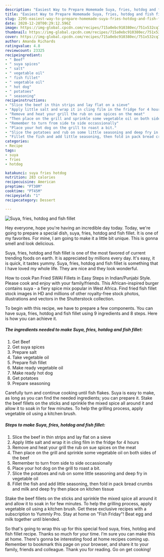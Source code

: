 ```yaml
---
description: "Easiest Way to Prepare Homemade Suya, fries, hotdog and fish fillet"
title: "Easiest Way to Prepare Homemade Suya, fries, hotdog and fish fillet"
slug: 2295-easiest-way-to-prepare-homemade-suya-fries-hotdog-and-fish-fillet
date: 2020-12-28T00:29:12.596Z
image: https://img-global.cpcdn.com/recipes/715a0ebc910380ec/751x532cq70/suya-fries-hotdog-and-fish-fillet-recipe-main-photo.jpg
thumbnail: https://img-global.cpcdn.com/recipes/715a0ebc910380ec/751x532cq70/suya-fries-hotdog-and-fish-fillet-recipe-main-photo.jpg
cover: https://img-global.cpcdn.com/recipes/715a0ebc910380ec/751x532cq70/suya-fries-hotdog-and-fish-fillet-recipe-main-photo.jpg
author: Amanda Richards
ratingvalue: 4.8
reviewcount: 23325
recipeingredient:
- " Beef"
- " suya spices"
- " salt"
- " vegetable oil"
- " fish fillet"
- " vegetable oil"
- " hot dog"
- " potatoes"
- " seasoning"
recipeinstructions:
- "Slice the beef in thin strips and lay flat on a sieve"
- "Apply little salt and wrap it in cling film in the fridge for 4 hours"
- "Remove and heat your grill the rub on sue spices on the meat"
- "Then place on the grill and sprinkle some vegetable oil on both sides of the beef"
- "Remember to turn from side to side occassionally"
- "Place your hot dog on the grill to roast a bit."
- "Slice the potatoes and rub on some little seasoning and deep fry in vegetable oil"
- "Fillet the fish and add little seasoning, then fold in pack bread crumbs and milk and deep fry then place on kitchen tissue"
categories:
- Recipe
tags:
- suya
- fries
- hotdog

katakunci: suya fries hotdog 
nutrition: 283 calories
recipecuisine: American
preptime: "PT30M"
cooktime: "PT45M"
recipeyield: "1"
recipecategory: Dessert

---
```



![Suya, fries, hotdog and fish fillet](https://img-global.cpcdn.com/recipes/715a0ebc910380ec/751x532cq70/suya-fries-hotdog-and-fish-fillet-recipe-main-photo.jpg)

Hey everyone, hope you're having an incredible day today. Today, we're going to prepare a special dish, suya, fries, hotdog and fish fillet. It is one of my favorites. For mine, I am going to make it a little bit unique. This is gonna smell and look delicious.

Suya, fries, hotdog and fish fillet is one of the most favored of current trending foods on earth. It is appreciated by millions every day. It's easy, it is quick, it tastes yummy. Suya, fries, hotdog and fish fillet is something that I have loved my whole life. They are nice and they look wonderful.

How to cook Pan Fried SWAI Fillets in Easy Steps in Indian/Punjabi Style. Please cook and enjoy with your family/friends. This African-inspired burger contains suya - a fiery spice mix popular in West Africa. Find fried fish fillet stock images in HD and millions of other royalty-free stock photos, illustrations and vectors in the Shutterstock collection.


To begin with this recipe, we have to prepare a few components. You can have suya, fries, hotdog and fish fillet using 9 ingredients and 8 steps. Here is how you can achieve it.

<!--inarticleads1-->

##### The ingredients needed to make Suya, fries, hotdog and fish fillet:

1. Get  Beef
1. Get  suya spices
1. Prepare  salt
1. Take  vegetable oil
1. Prepare  fish fillet
1. Make ready  vegetable oil
1. Make ready  hot dog
1. Get  potatoes
1. Prepare  seasoning


Carefully turn and continue cooking until fish flakes. Suya is easy to make, as long as you can find the needed ingredients; you can prepare it. Stake the beef fillets on the sticks and sprinkle the mixed spice all around it and allow it to soak in for few minutes. To help the grilling process, apply vegetable oil using a kitchen brush. 

<!--inarticleads2-->

##### Steps to make Suya, fries, hotdog and fish fillet:

1. Slice the beef in thin strips and lay flat on a sieve
1. Apply little salt and wrap it in cling film in the fridge for 4 hours
1. Remove and heat your grill the rub on sue spices on the meat
1. Then place on the grill and sprinkle some vegetable oil on both sides of the beef
1. Remember to turn from side to side occassionally
1. Place your hot dog on the grill to roast a bit.
1. Slice the potatoes and rub on some little seasoning and deep fry in vegetable oil
1. Fillet the fish and add little seasoning, then fold in pack bread crumbs and milk and deep fry then place on kitchen tissue


Stake the beef fillets on the sticks and sprinkle the mixed spice all around it and allow it to soak in for few minutes. To help the grilling process, apply vegetable oil using a kitchen brush. Get these exclusive recipes with a subscription to Yummly Pro. Stay at home on &#34;Fish Friday&#34;! Beat egg and milk together until blended. 

So that's going to wrap this up for this special food suya, fries, hotdog and fish fillet recipe. Thanks so much for your time. I'm sure you can make this at home. There's gonna be interesting food at home recipes coming up. Remember to bookmark this page on your browser, and share it to your family, friends and colleague. Thank you for reading. Go on get cooking!
